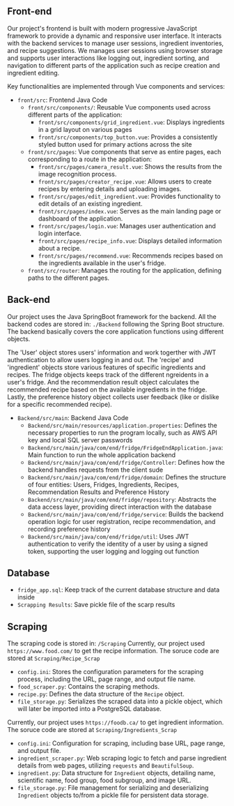 ## Front-end 
Our project's frontend is built with modern progressive JavaScript framework to provide a dynamic and responsive user interface. It interacts with the backend services to manage user sessions, ingredient inventories, and recipe suggestions. We manages user sessions using browser storage and supports user interactions like logging out, ingredient sorting, and navigation to different parts of the application such as recipe creation and ingredient editing.

Key functionalities are implemented through Vue components and services:

- `front/src`: Frontend Java Code
  - `front/src/components/`: Reusable Vue components used across different parts of the application: 
    - `front/src/components/grid_ingredient.vue`: Displays ingredients in a grid layout on various pages
    - `front/src/components/top_button.vue`: Provides a consistently styled button used for primary actions across the site
  - `front/src/pages`: Vue components that serve as entire pages, each corresponding to a route in the application:
    - `front/src/pages/camera_result.vue`: Shows the results from the image recognition process.
    - `front/src/pages/creator_recipe.vue`: Allows users to create recipes by entering details and uploading images.
    - `front/src/pages/edit_ingredient.vue`: Provides functionality to edit details of an existing ingredient.
    - `front/src/pages/index.vue`: Serves as the main landing page or dashboard of the application.
    - `front/src/pages/login.vue`: Manages user authentication and login interface.
    - `front/src/pages/recipe_info.vue`: Displays detailed information about a recipe.
    - `front/src/pages/recommend.vue`: Recommends recipes based on the ingredients available in the user's fridge.
  - `front/src/router`: Manages the routing for the application, defining paths to the different pages. 

## Back-end
Our project uses the Java SpringBoot framework for the backend. All the backend codes are stored in: `./Backend` following the Spring Boot structure. The backend basically covers the core application functions using different objects. 

The 'User' object stores users' information and work togerther with JWT authentication to allow users logging in and out. The 'recipe' and 'ingredient' objects store various features of specific ingredients and recipes. The fridge objects keeps track of the different ngreidents in a user's fridge. And the recommendation result object calculates the recommended recipe based on the available ingredients in the fridge. Lastly, the preference history object collects user feedback (like or dislike for a specific recommended recipe).

- `Backend/src/main`: Backend Java Code
  -  `Backend/src/main/resources/application.properties`: Defines the necessary properties to run the program locally, such as AWS API key and local SQL server passwords
  -  `Backend/src/main/java/com/end/fridge/FridgeEndApplication.java`: Main function to run the whole application backend 
  -  `Backend/src/main/java/com/end/fridge/Controller`: Defines how the backend handles requests from the client sude
  -  `Backend/src/main/java/com/end/fridge/domain`: Defines the structure of four entities: Users, Fridges, Ingredients, Recipes, Recommendation Results and Preference History
  -  `Backend/src/main/java/com/end/fridge/repository`: Abstracts the data access layer, providing direct interaction with the database
  -  `Backend/src/main/java/com/end/fridge/service`: Builds the backend operation logic for user registration, recipe recommendation, and recording preference history
  -  `Backend/src/main/java/com/end/fridge/util`: Uses JWT authentication to verify the identity of a user by using a signed token, supporting the user logging and logging out function
  
## Database
- `fridge_app.sql`: Keep track of the current database structure and data inside
- `Scrapping Results`: Save pickle file of the scarp results

## Scraping
The scraping code is stored in: `/Scraping`
Currently, our project used  `https://www.food.com/` to get the recipe information. The soruce code are stored at  `Scraping/Recipe_Scrap`
- `config.ini`: Stores the configuration parameters for the scraping process, including the URL, page range, and output file name.
- `food_scraper.py`: Contains the scraping methods.
- `recipe.py`: Defines the data structure of the `Recipe` object.
- `file_storage.py`: Serializes the scraped data into a pickle object, which will later be imported into a PostgreSQL database.

Currently, our project uses `https://foodb.ca/` to get ingredient information. The soruce code are stored at  `Scraping/Ingredients_Scrap`
- `config.ini`: Configuration for scraping, including base URL, page range, and output file.
- `ingredient_scraper.py`: Web scraping logic to fetch and parse ingredient details from web pages, utilizing `requests` and `BeautifulSoup`.
- `ingredient.py`: Data structure for `Ingredient` objects, detailing name, scientific name, food group, food subgroup, and image URL.
- `file_storage.py`: File management for serializing and deserializing `Ingredient` objects to/from a pickle file for persistent data storage.

